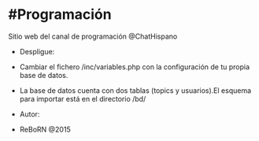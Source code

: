 # #Programación
Sitio web del canal de programación @ChatHispano

- Despligue:

* Cambiar el fichero /inc/variables.php con la configuración de tu propia base de datos.

* La base de datos cuenta con dos tablas (topics y usuarios).El esquema para importar está en el directorio /bd/ 

- Autor: 

* ReBoRN @2015

